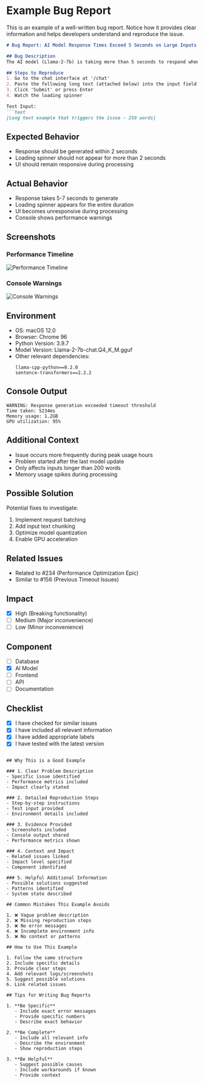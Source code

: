 # Example Bug Report

This is an example of a well-written bug report. Notice how it provides clear information and helps developers understand and reproduce the issue.

```markdown
# Bug Report: AI Model Response Times Exceed 5 Seconds on Large Inputs

## Bug Description
The AI model (Llama-2-7b) is taking more than 5 seconds to respond when the input text is longer than 200 words. This is causing the UI to appear unresponsive and affecting the user experience. Our performance requirement is to have responses within 2 seconds.

## Steps to Reproduce
1. Go to the chat interface at '/chat'
2. Paste the following long text (attached below) into the input field
3. Click 'Submit' or press Enter
4. Watch the loading spinner

Test Input:
```text
[Long text example that triggers the issue - 250 words]
```

## Expected Behavior
- Response should be generated within 2 seconds
- Loading spinner should not appear for more than 2 seconds
- UI should remain responsive during processing

## Actual Behavior
- Response takes 5-7 seconds to generate
- Loading spinner appears for the entire duration
- UI becomes unresponsive during processing
- Console shows performance warnings

## Screenshots
### Performance Timeline
![Performance Timeline](https://example.com/performance-timeline.png)

### Console Warnings
![Console Warnings](https://example.com/console-warnings.png)

## Environment
- OS: macOS 12.0
- Browser: Chrome 96
- Python Version: 3.9.7
- Model Version: Llama-2-7b-chat.Q4_K_M.gguf
- Other relevant dependencies:
  ```
  llama-cpp-python==0.2.0
  sentence-transformers==2.2.2
  ```

## Console Output
```
WARNING: Response generation exceeded timeout threshold
Time taken: 5234ms
Memory usage: 1.2GB
GPU utilization: 95%
```

## Additional Context
- Issue occurs more frequently during peak usage hours
- Problem started after the last model update
- Only affects inputs longer than 200 words
- Memory usage spikes during processing

## Possible Solution
Potential fixes to investigate:
1. Implement request batching
2. Add input text chunking
3. Optimize model quantization
4. Enable GPU acceleration

## Related Issues
- Related to #234 (Performance Optimization Epic)
- Similar to #156 (Previous Timeout Issues)

## Impact
- [x] High (Breaking functionality)
- [ ] Medium (Major inconvenience)
- [ ] Low (Minor inconvenience)

## Component
- [ ] Database
- [x] AI Model
- [ ] Frontend
- [ ] API
- [ ] Documentation

## Checklist
- [x] I have checked for similar issues
- [x] I have included all relevant information
- [x] I have added appropriate labels
- [x] I have tested with the latest version
```

## Why This is a Good Example

### 1. Clear Problem Description
- Specific issue identified
- Performance metrics included
- Impact clearly stated

### 2. Detailed Reproduction Steps
- Step-by-step instructions
- Test input provided
- Environment details included

### 3. Evidence Provided
- Screenshots included
- Console output shared
- Performance metrics shown

### 4. Context and Impact
- Related issues linked
- Impact level specified
- Component identified

### 5. Helpful Additional Information
- Possible solutions suggested
- Patterns identified
- System state described

## Common Mistakes This Example Avoids

1. ❌ Vague problem description
2. ❌ Missing reproduction steps
3. ❌ No error messages
4. ❌ Incomplete environment info
5. ❌ No context or patterns

## How to Use This Example

1. Follow the same structure
2. Include specific details
3. Provide clear steps
4. Add relevant logs/screenshots
5. Suggest possible solutions
6. Link related issues

## Tips for Writing Bug Reports

1. **Be Specific**
   - Include exact error messages
   - Provide specific numbers
   - Describe exact behavior

2. **Be Complete**
   - Include all relevant info
   - Describe the environment
   - Show reproduction steps

3. **Be Helpful**
   - Suggest possible causes
   - Include workarounds if known
   - Provide context
``` 